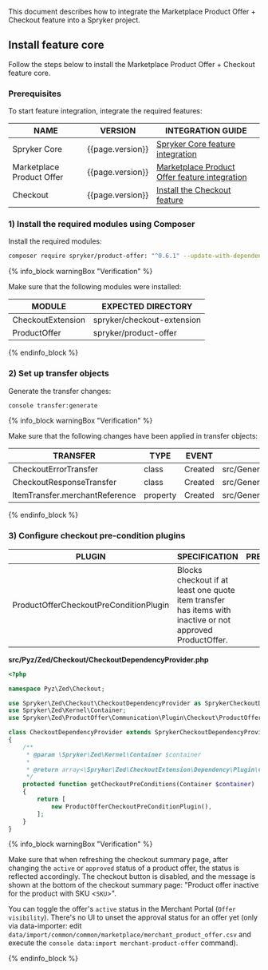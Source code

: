 

This document describes how to integrate the Marketplace Product Offer + Checkout feature into a Spryker project.

## Install feature core

Follow the steps below to install the Marketplace Product Offer + Checkout feature core.

### Prerequisites

To start feature integration, integrate the required features:

| NAME | VERSION | INTEGRATION GUIDE |
|-|-|-|
| Spryker Core | {{page.version}} | [Spryker Core feature integration](/docs/pbc/all/miscellaneous/{{page.version}}/install-and-upgrade/install-the-spryker-core-feature.html)  |
| Marketplace Product Offer | {{page.version}} | [Marketplace Product Offer feature integration](/docs/pbc/all/offer-management/{{page.version}}/marketplace/install-and-upgrade/install-features/install-the-marketplace-product-offer-feature.html) |
| Checkout | {{page.version}} | [Install the Checkout feature](/docs/pbc/all/cart-and-checkout/{{page.version}}/base-shop/install-and-upgrade/install-features/install-the-checkout-feature.html) |


### 1) Install the required modules using Composer

Install the required modules:

```bash
composer require spryker/product-offer: "^0.6.1" --update-with-dependencies
```

{% info_block warningBox "Verification" %}

Make sure that the following modules were installed:

| MODULE | EXPECTED DIRECTORY |
|-|-|
| CheckoutExtension | spryker/checkout-extension |
| ProductOffer | spryker/product-offer |

{% endinfo_block %}

### 2) Set up transfer objects

Generate the transfer changes:

```bash
console transfer:generate
```

{% info_block warningBox "Verification" %}

Make sure that the following changes have been applied in transfer objects:

| TRANSFER | TYPE | EVENT | PATH |
|-|-|-|-|
| CheckoutErrorTransfer | class | Created | src/Generated/Shared/Transfer/CheckoutErrorTransfer |
| CheckoutResponseTransfer | class | Created | src/Generated/Shared/Transfer/CheckoutResponseTransfer |
| ItemTransfer.merchantReference | property | Created | src/Generated/Shared/Transfer/ItemTransfer |

{% endinfo_block %}

### 3) Configure checkout pre-condition plugins

| PLUGIN | SPECIFICATION | PREREQUISITES | NAMESPACE |
|-|-|-|-|
| ProductOfferCheckoutPreConditionPlugin | Blocks checkout if at least one quote item transfer has items with inactive or not approved ProductOffer. |   | Spryker/Zed/ProductOffer/Communication/Plugin/Checkout/ProductOfferCheckoutPreConditionPlugin.php |

**src/Pyz/Zed/Checkout/CheckoutDependencyProvider.php**

```php
<?php

namespace Pyz\Zed\Checkout;

use Spryker\Zed\Checkout\CheckoutDependencyProvider as SprykerCheckoutDependencyProvider;
use Spryker\Zed\Kernel\Container;
use Spryker\Zed\ProductOffer\Communication\Plugin\Checkout\ProductOfferCheckoutPreConditionPlugin;

class CheckoutDependencyProvider extends SprykerCheckoutDependencyProvider
{
    /**
     * @param \Spryker\Zed\Kernel\Container $container
     *
     * @return array<\Spryker\Zed\CheckoutExtension\Dependency\Plugin\CheckoutPreConditionPluginInterface>
     */
    protected function getCheckoutPreConditions(Container $container)
    {
        return [
            new ProductOfferCheckoutPreConditionPlugin(),
        ];
    }
}
```

{% info_block warningBox "Verification" %}

Make sure that when refreshing the checkout summary page, after changing the `active` or `approved` status of a product offer, the status is reflected accordingly. The checkout button is disabled, and the message is shown at the bottom of the checkout summary page: "Product offer inactive for the product with SKU <`SKU`>".

You can toggle the offer's `active` status in the Merchant Portal (`Offer visibility`). There's no UI to unset the approval status for an offer yet (only via data-importer: edit `data/import/common/common/marketplace/merchant_product_offer.csv` and execute the `console data:import merchant-product-offer` command).

{% endinfo_block %}
